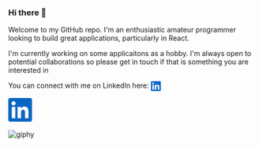 ### Hi there 👋
Welcome to my GitHub repo. I'm an enthusiastic amateur programmer looking to build great applications, particularly in React.

I'm currently working on some applicaitons as a hobby. I'm always open to potential collaborations so please get in touch if that is something you are interested in

You can connect with me on LinkedIn here: <a href="[URL_REDIRECT](https://www.linkedin.com/in/christopher-gardner-profile/)" target="blank"><img align="center" src="LinkedInIcon.svg" height="20"/></a>

[![alt text](LinkedInIcon.svg)](https://www.linkedin.com/in/christopher-gardner-profile/)

![giphy](https://user-images.githubusercontent.com/116954089/224168008-1684aa6c-96b7-4eed-abf6-fe1c360b29e6.gif)


